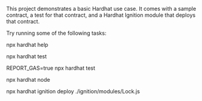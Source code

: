 This project demonstrates a basic Hardhat use case. It comes with a sample contract, a test for that contract, and a Hardhat Ignition module that deploys that contract.

Try running some of the following tasks:

npx hardhat help

npx hardhat test

REPORT_GAS=true npx hardhat test

npx hardhat node

npx hardhat ignition deploy ./ignition/modules/Lock.js
